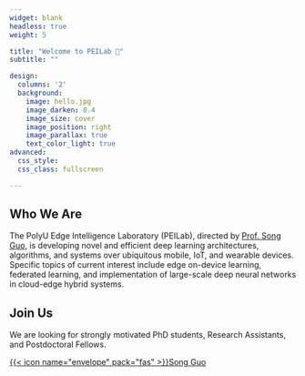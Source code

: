 ```yaml
---
widget: blank
headless: true
weight: 5

title: "Welcome to PEILab 👋"
subtitle: ""

design:
  columns: '2'
  background:
    image: hello.jpg
    image_darken: 0.4
    image_size: cover
    image_position: right
    image_parallax: true
    text_color_light: true
advanced:
  css_style:
  css_class: fullscreen

---
```


## Who We Are

The PolyU Edge Intelligence Laboratory (PEILab), directed by [Prof. Song Guo](https://www4.comp.polyu.edu.hk/~cssongguo/), is developing novel and efficient deep learning architectures, algorithms, and systems over ubiquitous mobile, IoT, and wearable devices. Specific topics of current interest include edge on-device learning, federated learning, and implementation of large-scale deep neural networks in cloud-edge hybrid systems.

## Join Us

We are looking for strongly motivated PhD students, Research Assistants, and Postdoctoral Fellows.

[{{< icon name="envelope" pack="fas" >}}Song Guo](mailto:song.guo@polyu.edu.hk)